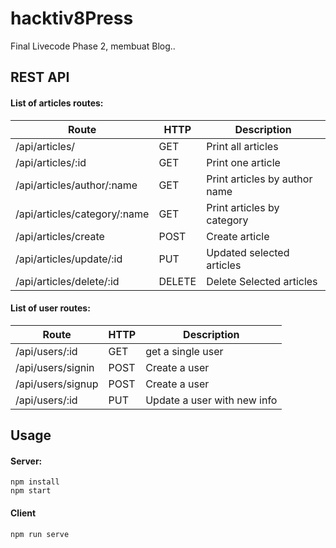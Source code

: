 # **hacktiv8Press**
Final Livecode Phase 2, membuat Blog..

## REST API
#### List of articles routes:
|**Route**|**HTTP**|**Description**|
|---------|--------|---------------|
|/api/articles/|GET|Print all articles|
|/api/articles/:id|GET|Print one article|
|/api/articles/author/:name|GET|Print articles by author name|
|/api/articles/category/:name|GET|Print articles by category|
|/api/articles/create|POST|Create article|
|/api/articles/update/:id|PUT|Updated selected articles|
|/api/articles/delete/:id|DELETE|Delete Selected articles|

#### List of user routes:
|**Route**|**HTTP**|**Description**|
|---------|--------|---------------|
|/api/users/:id|GET|get a single user|
|/api/users/signin|POST|Create a user|
|/api/users/signup|POST|Create a user|
|/api/users/:id|PUT|Update a user with new info|

## Usage
#### Server:
```
npm install
npm start
```

#### Client
```
npm run serve
```
